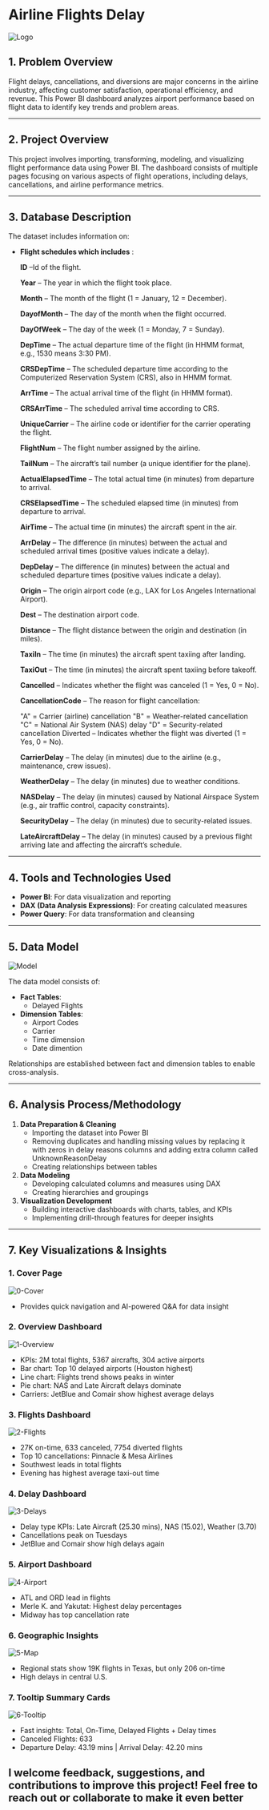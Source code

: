 # Airline Flights Delay
![Logo](https://github.com/Aya-Mohamedd/Airline-Flights-Delay/blob/main/Screenshots/Logo.png)

## 1. Problem Overview
Flight delays, cancellations, and diversions are major concerns in the airline industry, affecting customer satisfaction, operational efficiency, and revenue. This Power BI dashboard analyzes airport performance based on flight data to identify key trends and problem areas.
<hr>

## 2. Project Overview
This project involves importing, transforming, modeling, and visualizing flight performance data using Power BI. The dashboard consists of multiple pages focusing on various aspects of flight operations, including delays, cancellations, and airline performance metrics.
<hr>


## 3. Database Description
The dataset includes information on:
- **Flight schedules which includes** :
  
    **ID** –Id of the flight.

    **Year** – The year in which the flight took place.

    **Month** – The month of the flight (1 = January, 12 = December).

    **DayofMonth** – The day of the month when the flight occurred.

    **DayOfWeek** – The day of the week (1 = Monday, 7 = Sunday).

   **DepTime** – The actual departure time of the flight (in HHMM format, e.g., 1530 means 3:30 PM).

    **CRSDepTime** – The scheduled departure time according to the Computerized Reservation System (CRS), also in HHMM format.

    **ArrTime** – The actual arrival time of the flight (in HHMM format).

    **CRSArrTime** – The scheduled arrival time according to CRS.

   **UniqueCarrier** – The airline code or identifier for the carrier operating the flight.

    **FlightNum** – The flight number assigned by the airline.

    **TailNum** – The aircraft’s tail number (a unique identifier for the plane).

    **ActualElapsedTime** – The total actual time (in minutes) from departure to arrival.

    **CRSElapsedTime** – The scheduled elapsed time (in minutes) from departure to arrival.

    **AirTime** – The actual time (in minutes) the aircraft spent in the air.

    **ArrDelay** – The difference (in minutes) between the actual and scheduled arrival times (positive values indicate a delay).

    **DepDelay** – The difference (in minutes) between the actual and scheduled departure times (positive values indicate a delay).

    **Origin** – The origin airport code (e.g., LAX for Los Angeles International Airport).

    **Dest** – The destination airport code.

    **Distance** – The flight distance between the origin and destination (in miles).

    **TaxiIn** – The time (in minutes) the aircraft spent taxiing after landing.

    **TaxiOut** – The time (in minutes) the aircraft spent taxiing before takeoff.

    **Cancelled** – Indicates whether the flight was canceled (1 = Yes, 0 = No).

    **CancellationCode** – The reason for flight cancellation:

    "A" = Carrier (airline) cancellation
    "B" = Weather-related cancellation
    "C" = National Air System (NAS) delay
    "D" = Security-related cancellation
    Diverted – Indicates whether the flight was diverted (1 = Yes, 0 = No).

    **CarrierDelay** – The delay (in minutes) due to the airline (e.g., maintenance, crew issues).

    **WeatherDelay** – The delay (in minutes) due to weather conditions.

    **NASDelay** – The delay (in minutes) caused by National Airspace System (e.g., air traffic control, capacity constraints).

    **SecurityDelay** – The delay (in minutes) due to security-related issues.

    **LateAircraftDelay** – The delay (in minutes) caused by a previous flight arriving late and affecting the aircraft’s schedule.
<hr>


## 4. Tools and Technologies Used
- **Power BI**: For data visualization and reporting
- **DAX (Data Analysis Expressions)**: For creating calculated measures
- **Power Query**: For data transformation and cleansing
<hr>


## 5. Data Model
![Model](https://github.com/Aya-Mohamedd/Airline-Flights-Delay/blob/main/Screenshots/Model.PNG)

The data model consists of:
- **Fact Tables**:
  - Delayed Flights
- **Dimension Tables**:
  - Airport Codes
  - Carrier
  - Time dimension
  - Date dimention



Relationships are established between fact and dimension tables to enable cross-analysis.
<hr>


## 6. Analysis Process/Methodology
1. **Data Preparation & Cleaning**
   - Importing the dataset into Power BI
   - Removing duplicates and handling missing values by replacing it with zeros in delay reasons columns and adding extra column called UnknownReasonDelay 
   - Creating relationships between tables   
2. **Data Modeling**
   - Developing calculated columns and measures using DAX
   - Creating hierarchies and groupings
3. **Visualization Development**
   - Building interactive dashboards with charts, tables, and KPIs
   - Implementing drill-through features for deeper insights
<hr>


## 7. Key Visualizations & Insights
### **1. Cover Page**
![0-Cover](https://github.com/Aya-Mohamedd/Airline-Flights-Delay/blob/main/Screenshots/0-Cover.PNG)
- Provides quick navigation and AI-powered Q&A for data insight<br>

### **2. Overview Dashboard**
![1-Overview](https://github.com/Aya-Mohamedd/Airline-Flights-Delay/blob/main/Screenshots/1-Overview.PNG)
- KPIs: 2M total flights, 5367 aircrafts, 304 active airports
- Bar chart: Top 10 delayed airports (Houston highest)
- Line chart: Flights trend shows peaks in winter
- Pie chart: NAS and Late Aircraft delays dominate
- Carriers: JetBlue and Comair show highest average delays<br>


### **3. Flights Dashboard**
![2-Flights](https://github.com/Aya-Mohamedd/Airline-Flights-Delay/blob/main/Screenshots/2-Flights.PNG)
- 27K on-time, 633 canceled, 7754 diverted flights
- Top 10 cancellations: Pinnacle & Mesa Airlines
- Southwest leads in total flights
- Evening has highest average taxi-out time


### **4. Delay Dashboard**
![3-Delays](https://github.com/Aya-Mohamedd/Airline-Flights-Delay/blob/main/Screenshots/3-Delays.PNG)
- Delay type KPIs: Late Aircraft (25.30 mins), NAS (15.02), Weather (3.70)
- Cancellations peak on Tuesdays
- JetBlue and Comair show high delays again


### **5. Airport Dashboard**
![4-Airport](https://github.com/Aya-Mohamedd/Airline-Flights-Delay/blob/main/Screenshots/4-Airport.PNG)
- ATL and ORD lead in flights
- Merle K. and Yakutat: Highest delay percentages
- Midway has top cancellation rate


### **6. Geographic Insights**
![5-Map](https://github.com/Aya-Mohamedd/Airline-Flights-Delay/blob/main/Screenshots/5-Map.png)
- Regional stats show 19K flights in Texas, but only 206 on-time
- High delays in central U.S.


### **7. Tooltip Summary Cards**
![6-Tooltip](https://github.com/Aya-Mohamedd/Airline-Flights-Delay/blob/main/Screenshots/6-Tooltip.PNG)
- Fast insights: Total, On-Time, Delayed Flights + Delay times
- Canceled Flights: 633
- Departure Delay: 43.19 mins | Arrival Delay: 42.20 mins

## I welcome feedback, suggestions, and contributions to improve this project! Feel free to reach out or collaborate to make it even better

